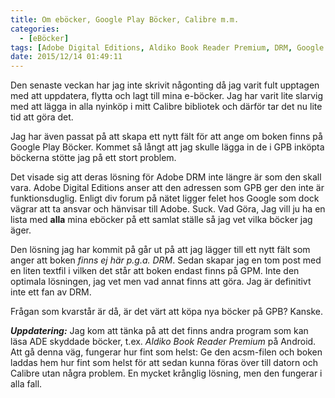```yaml
---
title: Om eböcker, Google Play Böcker, Calibre m.m.
categories:
  - [eBöcker]
tags: [Adobe Digital Editions, Aldiko Book Reader Premium, DRM, Google Play Böcker]
date: 2015/12/14 01:49:11
---
```

Den senaste veckan har jag inte skrivit någonting då jag varit fult upptagen med att uppdatera, flytta och lagt till mina e-böcker.  Jag har varit lite slarvig med att lägga in alla nyinköp i mitt Calibre bibliotek och därför tar det nu lite tid att göra det.

Jag har även passat på att skapa ett nytt fält för att ange om boken finns på Google Play Böcker. Kommet så långt att jag skulle lägga in de i GPB inköpta böckerna stötte jag på ett stort problem.

Det visade sig att deras lösning för Adobe DRM inte längre är som den skall vara. Adobe Digital Editions anser att den adressen som GPB ger den inte är funktionsduglig. Enligt div forum på nätet ligger felet hos Google som dock vägrar att ta ansvar och hänvisar till Adobe. Suck. Vad Göra, Jag vill ju ha en lista med **alla** mina eböcker på ett samlat ställe så jag vet vilka böcker jag äger.

Den lösning jag har kommit på går ut på att jag lägger till ett nytt fält som anger att boken *finns ej här p.g.a. DRM*. Sedan skapar jag en tom post med en liten textfil i vilken det står att boken endast finns på GPM. Inte den optimala lösningen, jag vet men vad annat finns att göra. Jag är definitivt inte ett fan av DRM.

Frågan som kvarstår är då, är det värt att köpa nya böcker på GPB? Kanske.

***Uppdatering:*** Jag kom att tänka på att det finns andra program som kan läsa ADE skyddade böcker, t.ex. *Aldiko Book Reader Premium* på Android. Att gå denna väg, fungerar hur fint som helst: Ge den acsm-filen och boken laddas hem hur fint som helst för att sedan kunna föras över till datorn och Calibre utan några problem. En mycket krånglig lösning, men den fungerar i alla fall.

